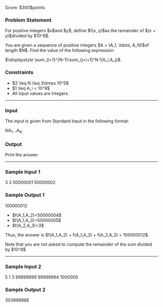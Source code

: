 
<div>

<span>

<span>

<p>
Score: $300$points
</p>

<div>

<section>

### **Problem Statement**

<p>
For positive integers $x$and $y$, define $f(x, y)$as the remainder of $(x + y)$divided by $10^8$.
</p>

<p>
You are given a sequence of positive integers $A = (A_1, \ldots, A_N)$of length $N$. Find the value of the following expression:
</p>

<div>
$\displaystyle \sum_{i=1}^{N-1}\sum_{j=i+1}^N f(A_i,A_j)$.
</div>

<p>



</p>

</section>

</div>

<div>

<section>

### **Constraints**

<ul>

<li>
$2 \leq N \leq 3\times 10^5$
</li>

<li>
$1 \leq A_i < 10^8$
</li>

<li>
All input values are integers.
</li>

</ul>

</section>

</div>

---

<div>

<div>

<section>

### **Input**

<p>
The input is given from Standard Input in the following format:
</p>

<div>

$N$$A_1$$\ldots$$A_N$
</div>

</section>

</div>

<div>

<section>

### **Output**

<p>
Print the answer.
</p>

</section>

</div>

</div>

---

<div>

<section>

### **Sample Input 1**

<div>

3
3 50000001 50000002

</div>

</section>

</div>

<div>

<section>

### **Sample Output 1**

<div>

100000012

</div>

<ul>

<li>
$f(A_1,A_2)=50000004$
</li>

<li>
$f(A_1,A_3)=50000005$
</li>

<li>
$f(A_2,A_3)=3$
</li>

</ul>

<p>
Thus, the answer is $f(A_1,A_2) + f(A_1,A_3) + f(A_2,A_3) = 100000012$.
</p>

<p>
Note that you are not asked to compute the remainder of the sum divided by $10^8$.
</p>

</section>

</div>

---

<div>

<section>

### **Sample Input 2**

<div>

5
1 3 99999999 99999994 1000000

</div>

</section>

</div>

<div>

<section>

### **Sample Output 2**

<div>

303999988

</div>

</section>

</div>

</span>

</span>

</div>
